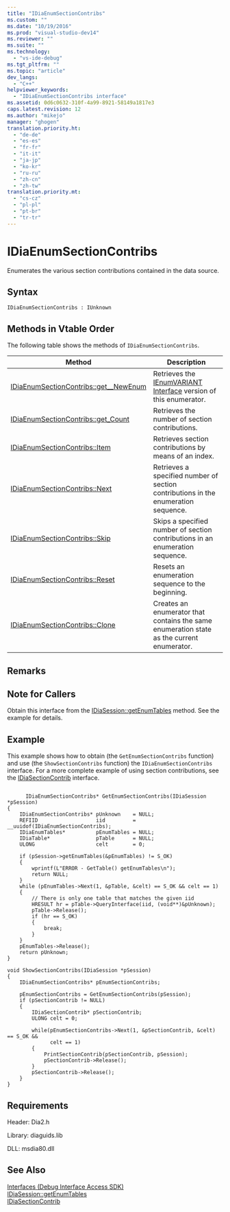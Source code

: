 ```yaml
---
title: "IDiaEnumSectionContribs"
ms.custom: ""
ms.date: "10/19/2016"
ms.prod: "visual-studio-dev14"
ms.reviewer: ""
ms.suite: ""
ms.technology: 
  - "vs-ide-debug"
ms.tgt_pltfrm: ""
ms.topic: "article"
dev_langs: 
  - "C++"
helpviewer_keywords: 
  - "IDiaEnumSectionContribs interface"
ms.assetid: 0d6c0632-310f-4a99-8921-58149a1817e3
caps.latest.revision: 12
ms.author: "mikejo"
manager: "ghogen"
translation.priority.ht: 
  - "de-de"
  - "es-es"
  - "fr-fr"
  - "it-it"
  - "ja-jp"
  - "ko-kr"
  - "ru-ru"
  - "zh-cn"
  - "zh-tw"
translation.priority.mt: 
  - "cs-cz"
  - "pl-pl"
  - "pt-br"
  - "tr-tr"
---
```

# IDiaEnumSectionContribs
Enumerates the various section contributions contained in the data source.  
  
## Syntax  
  
```  
IDiaEnumSectionContribs : IUnknown  
```  
  
## Methods in Vtable Order  
 The following table shows the methods of `IDiaEnumSectionContribs`.  
  
|Method|Description|  
|------------|-----------------|  
|[IDiaEnumSectionContribs::get__NewEnum](../../debugger/debug-interface-access/idiaenumsectioncontribs--get__newenum.md)|Retrieves the [IEnumVARIANT Interface](http://msdn.microsoft.com/en-us/139e3c93-faef-4003-9079-e0e94494db3e) version of this enumerator.|  
|[IDiaEnumSectionContribs::get_Count](../../debugger/debug-interface-access/idiaenumsectioncontribs--get_count.md)|Retrieves the number of section contributions.|  
|[IDiaEnumSectionContribs::Item](../../debugger/debug-interface-access/idiaenumsectioncontribs--item.md)|Retrieves section contributions by means of an index.|  
|[IDiaEnumSectionContribs::Next](../../debugger/debug-interface-access/idiaenumsectioncontribs--next.md)|Retrieves a specified number of section contributions in the enumeration sequence.|  
|[IDiaEnumSectionContribs::Skip](../../debugger/debug-interface-access/idiaenumsectioncontribs--skip.md)|Skips a specified number of section contributions in an enumeration sequence.|  
|[IDiaEnumSectionContribs::Reset](../../debugger/debug-interface-access/idiaenumsectioncontribs--reset.md)|Resets an enumeration sequence to the beginning.|  
|[IDiaEnumSectionContribs::Clone](../../debugger/debug-interface-access/idiaenumsectioncontribs--clone.md)|Creates an enumerator that contains the same enumeration state as the current enumerator.|  
  
## Remarks  
  
## Note for Callers  
 Obtain this interface from the [IDiaSession::getEnumTables](../../debugger/debug-interface-access/idiasession--getenumtables.md) method. See the example for details.  
  
## Example  
 This example shows how to obtain (the `GetEnumSectionContribs` function) and use (the `ShowSectionContribs` function) the `IDiaEnumSectionContribs` interface. For a more complete example of using section contributions, see the [IDiaSectionContrib](../../debugger/debug-interface-access/idiasectioncontrib.md) interface.  
  
```cpp#  
  
      IDiaEnumSectionContribs* GetEnumSectionContribs(IDiaSession *pSession)  
{  
    IDiaEnumSectionContribs* pUnknown    = NULL;  
    REFIID                   iid         = __uuidof(IDiaEnumSectionContribs);  
    IDiaEnumTables*          pEnumTables = NULL;  
    IDiaTable*               pTable      = NULL;  
    ULONG                    celt        = 0;  
  
    if (pSession->getEnumTables(&pEnumTables) != S_OK)  
    {  
        wprintf(L"ERROR - GetTable() getEnumTables\n");  
        return NULL;  
    }  
    while (pEnumTables->Next(1, &pTable, &celt) == S_OK && celt == 1)  
    {  
        // There is only one table that matches the given iid  
        HRESULT hr = pTable->QueryInterface(iid, (void**)&pUnknown);  
        pTable->Release();  
        if (hr == S_OK)  
        {  
            break;  
        }  
    }  
    pEnumTables->Release();  
    return pUnknown;  
}  
  
void ShowSectionContribs(IDiaSession *pSession)  
{  
    IDiaEnumSectionContribs* pEnumSectionContribs;  
  
    pEnumSectionContribs = GetEnumSectionContribs(pSession);  
    if (pSectionContrib != NULL)  
    {  
        IDiaSectionContrib* pSectionContrib;  
        ULONG celt = 0;  
  
        while(pEnumSectionContribs->Next(1, &pSectionContrib, &celt) == S_OK &&  
              celt == 1)  
        {  
            PrintSectionContrib(pSectionContrib, pSession);  
            pSectionContrib->Release();  
        }  
        pSectionContrib->Release();   
    }  
}  
```  
  
## Requirements  
 Header: Dia2.h  
  
 Library: diaguids.lib  
  
 DLL: msdia80.dll  
  
## See Also  
 [Interfaces (Debug Interface Access SDK)](../../debugger/debug-interface-access/interfaces--debug-interface-access-sdk-.md)   
 [IDiaSession::getEnumTables](../../debugger/debug-interface-access/idiasession--getenumtables.md)   
 [IDiaSectionContrib](../../debugger/debug-interface-access/idiasectioncontrib.md)